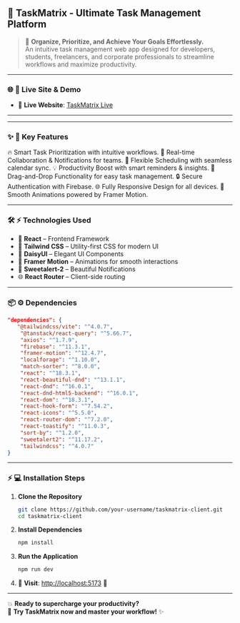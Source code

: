 ## 🚀 TaskMatrix - Ultimate Task Management Platform

> 🎯 **Organize, Prioritize, and Achieve Your Goals Effortlessly.**  
> An intuitive task management web app designed for developers, students, freelancers, and corporate professionals to streamline workflows and maximize productivity.

---

### 🌐 🔗 **Live Site & Demo**
- 🚀 **Live Website**: [TaskMatrix Live](https://task-management-system-fce4e.web.app)

---

---

### ✨ 🌟 **Key Features**

🔥 Smart Task Prioritization with intuitive workflows.
🚀 Real-time Collaboration & Notifications for teams.
📅 Flexible Scheduling with seamless calendar sync.
💡 Productivity Boost with smart reminders & insights.
🧩 Drag-and-Drop Functionality for easy task management.
🔒 Secure Authentication with Firebase.
🌐 Fully Responsive Design for all devices.
🎨 Smooth Animations powered by Framer Motion.

---

### 🛠️ ⚡ **Technologies Used**
- 💎 **React** – Frontend Framework
- 🎨 **Tailwind CSS** – Utility-first CSS for modern UI
- 🌼 **DaisyUI** – Elegant UI Components
- 🌈 **Framer Motion** – Animations for smooth interactions
- 🔔 **Sweetalert-2** – Beautiful Notifications
- 🌐 **React Router** – Client-side routing
  
---

### 📦 ⚙️ **Dependencies**

```json
"dependencies": {
   "@tailwindcss/vite": "^4.0.7",
    "@tanstack/react-query": "^5.66.7",
    "axios": "^1.7.9",
    "firebase": "^11.3.1",
    "framer-motion": "^12.4.7",
    "localforage": "^1.10.0",
    "match-sorter": "^8.0.0",
    "react": "^18.3.1",
    "react-beautiful-dnd": "^13.1.1",
    "react-dnd": "^16.0.1",
    "react-dnd-html5-backend": "^16.0.1",
    "react-dom": "^18.3.1",
    "react-hook-form": "^7.54.2",
    "react-icons": "^5.5.0",
    "react-router-dom": "^7.2.0",
    "react-toastify": "^11.0.3",
    "sort-by": "^1.2.0",
    "sweetalert2": "^11.17.2",
    "tailwindcss": "^4.0.7"
}
```

---

### ⚡ 💻 **Installation Steps**

1. **Clone the Repository**  
   ```bash
   git clone https://github.com/your-username/taskmatrix-client.git
   cd taskmatrix-client
   ```

2. **Install Dependencies**  
   ```bash
   npm install
   ```

3. **Run the Application**  
   ```bash
   npm run dev
   ```

4. 🌟 **Visit**: [http://localhost:5173](http://localhost:5173) 🚀

---

💥 **Ready to supercharge your productivity?**  
🚀 **Try TaskMatrix now and master your workflow!** ✨

